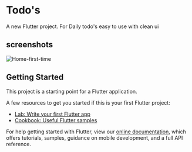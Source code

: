 # Todo's

A new Flutter project.
For Daily todo's 
easy to use with clean ui

## screenshots
![Home-first-time](https://user-images.githubusercontent.com/54428357/115554370-01abda80-a2cc-11eb-8c06-d4a51d07d4f5.png)


## Getting Started

This project is a starting point for a Flutter application.

A few resources to get you started if this is your first Flutter project:

- [Lab: Write your first Flutter app](https://flutter.dev/docs/get-started/codelab)
- [Cookbook: Useful Flutter samples](https://flutter.dev/docs/cookbook)

For help getting started with Flutter, view our
[online documentation](https://flutter.dev/docs), which offers tutorials,
samples, guidance on mobile development, and a full API reference.
